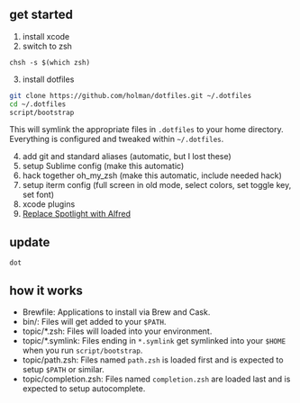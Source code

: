 ## get started

1. install xcode
2. switch to zsh

````
chsh -s $(which zsh)
````

3. install dotfiles

```sh
git clone https://github.com/holman/dotfiles.git ~/.dotfiles
cd ~/.dotfiles
script/bootstrap
```

This will symlink the appropriate files in `.dotfiles` to your home directory.
Everything is configured and tweaked within `~/.dotfiles`.


4. add git and standard aliases (automatic, but I lost these)
5. setup Sublime config (make this automatic)
6. hack together oh_my_zsh (make this automatic, include needed hack)
7. setup iterm config (full screen in old mode, select colors, set toggle key, set font)
8. xcode plugins
9. [Replace Spotlight with Alfred](https://www.alfredapp.com/help/troubleshooting/cmd-space/)

## update

````
dot
````

## how it works

- Brewfile: Applications to install via Brew and Cask.
- bin/: Files will get added to your `$PATH`.
- topic/*.zsh: Files will loaded into your environment.
- topic/*.symlink: Files ending in `*.symlink` get symlinked into your `$HOME` when you run `script/bootstrap`.
- topic/path.zsh: Files named `path.zsh` is loaded first and is expected to setup `$PATH` or similar.
- topic/completion.zsh: Files named `completion.zsh` are loaded last and is expected to setup autocomplete.